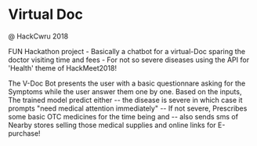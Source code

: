 # Virtual Doc 
@ HackCwru 2018 

FUN Hackathon project - Basically a chatbot for a virtual-Doc sparing the doctor visiting time and fees - For not so severe diseases using the API for 'Health' theme of HackMeet2018!

The V-Doc Bot presents the user with a basic questionnare asking for the Symptoms while the user answer them one by one.
Based on the inputs, The trained model predict either 
 -- the disease is severe in which case it prompts "need medical attention immediately" 
 -- If not severe, Prescribes some basic OTC medicines for the time being and 
 -- also sends sms of Nearby stores selling those medical supplies and online links for E-purchase!
